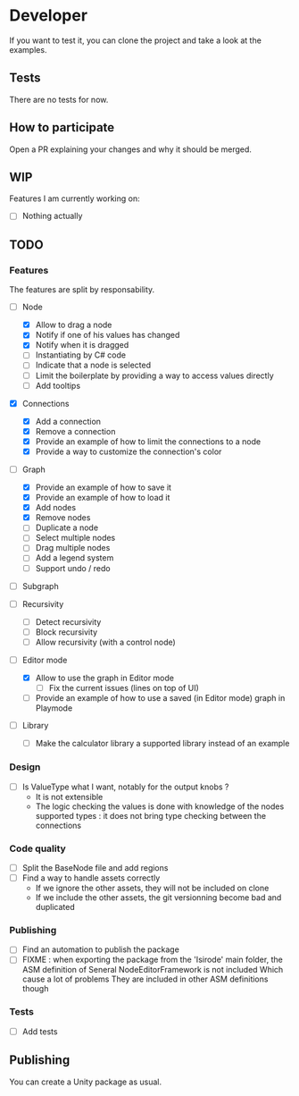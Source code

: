 # Developer

If you want to test it, you can clone the project and take a look at the examples.

## Tests

There are no tests for now.

## How to participate

Open a PR explaining your changes and why it should be merged.

## WIP

Features I am currently working on:
- [ ] Nothing actually

## TODO

### Features

The features are split by responsability.

- [ ] Node
  - [x] Allow to drag a node
  - [x] Notify if one of his values has changed
  - [x] Notify when it is dragged
  - [ ] Instantiating by C# code
  - [ ] Indicate that a node is selected
  - [ ] Limit the boilerplate by providing a way to access values directly
  - [ ] Add tooltips
  
- [x] Connections
  - [x] Add a connection
  - [x] Remove a connection
  - [x] Provide an example of how to limit the connections to a node
  - [x] Provide a way to customize the connection's color
  
- [ ] Graph
  - [x] Provide an example of how to save it
  - [x] Provide an example of how to load it
  - [x] Add nodes
  - [x] Remove nodes
  - [ ] Duplicate a node
  - [ ] Select multiple nodes
  - [ ] Drag multiple nodes
  - [ ] Add a legend system
  - [ ] Support undo / redo
  
- [ ] Subgraph

- [ ] Recursivity
  - [ ] Detect recursivity
  - [ ] Block recursivity
  - [ ] Allow recursivity (with a control node)

- [ ] Editor mode
  - [x] Allow to use the graph in Editor mode
    - [ ] Fix the current issues (lines on top of UI)	
  - [ ] Provide an example of how to use a saved (in Editor mode) graph in Playmode 

- [ ] Library
  - [ ] Make the calculator library a supported library instead of an example

### Design

- [ ] Is ValueType what I want, notably for the output knobs ?
  - It is not extensible
  - The logic checking the values is done with knowledge of the nodes supported types : it does not bring type checking between the connections

### Code quality

- [ ] Split the BaseNode file and add regions
- [ ] Find a way to handle assets correctly
  - If we ignore the other assets, they will not be included on clone
  - If we include the other assets, the git versionning become bad and duplicated

### Publishing

- [ ] Find an automation to publish the package
- [ ] FIXME : when exporting the package from the 'Isirode' main folder, the ASM definition of Seneral NodeEditorFramework is not included
	Which cause a lot of problems
	They are included in other ASM definitions though

### Tests

- [ ] Add tests

## Publishing

You can create a Unity package as usual.
